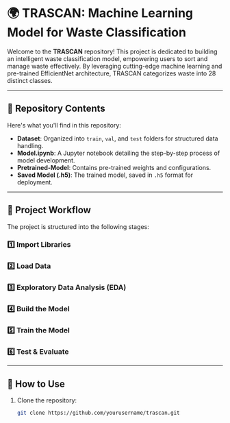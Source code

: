 # 🌍 TRASCAN: Machine Learning Model for Waste Classification  

Welcome to the **TRASCAN** repository! This project is dedicated to building an intelligent waste classification model, empowering users to sort and manage waste effectively. By leveraging cutting-edge machine learning and pre-trained EfficientNet architecture, TRASCAN categorizes waste into 28 distinct classes.  

---

## 📂 Repository Contents  

Here's what you'll find in this repository:  
- **Dataset**: Organized into `train`, `val`, and `test` folders for structured data handling.  
- **Model.ipynb**: A Jupyter notebook detailing the step-by-step process of model development.  
- **Pretrained-Model**: Contains pre-trained weights and configurations.  
- **Saved Model (.h5)**: The trained model, saved in `.h5` format for deployment.  

---

## 🚀 Project Workflow  

The project is structured into the following stages:  

### 1️⃣ **Import Libraries**   
### 2️⃣ **Load Data**  
### 3️⃣ **Exploratory Data Analysis (EDA)**    
### 4️⃣ **Build the Model** 
### 5️⃣ **Train the Model**  
### 6️⃣ **Test & Evaluate**  

---
## 🌟 How to Use  

1. Clone the repository:  
   ```bash
   git clone https://github.com/yourusername/trascan.git


